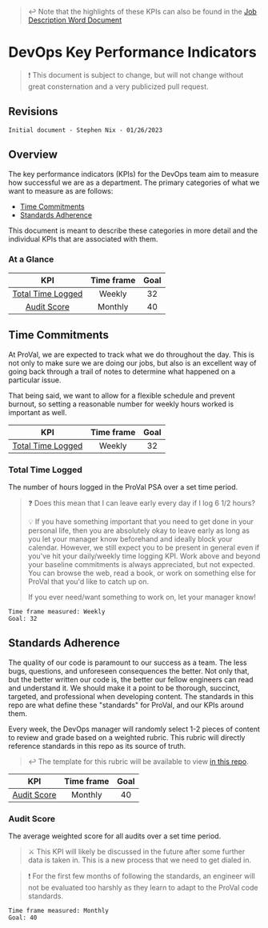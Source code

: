 > ↩️ Note that the highlights of these KPIs can also be found in the [Job Description Word Document](https://provaltech.sharepoint.com/:w:/s/Management/EegpeGwgi2JKt7YBAdzjNHABd28Oqsr0aCR46Od_l_uU5w?e=r8ffe6)

# DevOps Key Performance Indicators

> ❗ This document is subject to change, but will not change without great consternation and a very publicized pull request.

## Revisions
```
Initial document - Stephen Nix - 01/26/2023
```

## Overview
The key performance indicators (KPIs) for the DevOps team aim to measure how successful we are as a department. The primary categories of what we want to measure as are follows:

- [Time Commitments](#time-commitments)
- [Standards Adherence](#standards-adherence)

This document is meant to describe these categories in more detail and the individual KPIs that are associated with them.

### At a Glance
|                   KPI                   | Time frame | Goal  |
| :-------------------------------------: | :--------: | :---: |
| [Total Time Logged](#total-time-logged) |   Weekly   |  32   |
|       [Audit Score](#audit-score)       |  Monthly   |  40   |

## Time Commitments
At ProVal, we are expected to track what we do throughout the day. This is not only to make sure we are doing our jobs, but also is an excellent way of going back through a trail of notes to determine what happened on a particular issue.

That being said, we want to allow for a flexible schedule and prevent burnout, so setting a reasonable number for weekly hours worked is important as well.

|                   KPI                   | Time frame | Goal  |
| :-------------------------------------: | :--------: | :---: |
| [Total Time Logged](#total-time-logged) |   Weekly   |  32   |

### Total Time Logged
The number of hours logged in the ProVal PSA over a set time period.

> ❓ Does this mean that I can leave early every day if I log 6 1/2 hours?
> 
> 💡 If you have something important that you need to get done in your personal life, then you are absolutely okay to leave early as long as you let your manager know beforehand and ideally block your calendar. However, we still expect you to be present in general even if you've hit your daily/weekly time logging KPI. Work above and beyond your baseline commitments is always appreciated, but not expected. You can browse the web, read a book, or work on something else for ProVal that you'd like to catch up on. 
>
> If you ever need/want something to work on, let your manager know!
```
Time frame measured: Weekly
Goal: 32
```

## Standards Adherence
The quality of our code is paramount to our success as a team. The less bugs, questions, and unforeseen consequences the better. Not only that, but the better written our code is, the better our fellow engineers can read and understand it. We should make it a point to be thorough, succinct, targeted, and professional when developing content. The standards in this repo are what define these "standards" for ProVal, and our KPIs around them.

Every week, the DevOps manager will randomly select 1-2 pieces of content to review and grade based on a weighted rubric. This rubric will directly reference standards in this repo as its source of truth.

> ↩️ The template for this rubric will be available to view [in this repo](STANDARDS_RUBRIC.md).

|             KPI             | Time frame | Goal  |
| :-------------------------: | :--------: | :---: |
| [Audit Score](#audit-score) |  Monthly   |  40   |

### Audit Score
The average weighted score for all audits over a set time period.

> ⚔️ This KPI will likely be discussed in the future after some further data is taken in. This is a new process that we need to get dialed in.

> ❗ For the first few months of following the standards, an engineer will not be evaluated too harshly as they learn to adapt to the ProVal code standards.
```
Time frame measured: Monthly
Goal: 40
```